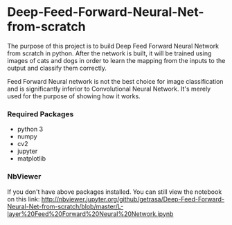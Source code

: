 # Deep-Feed-Forward-Neural-Net-from-scratch
The purpose of this project is to build Deep Feed Forward Neural Network from scratch in python. After the network is built, it will be trained using images of cats and dogs in order to learn the mapping from the inputs to the output and classify them correctly.

Feed Forward Neural network is not the best choice for image classification and is significantly inferior to Convolutional Neural Network. It's merely used for the purpose of showing how it works.

### Required Packages
- python 3
- numpy
- cv2
- jupyter
- matplotlib

### NbViewer
If you don't have above packages installed. You can still view the notebook on this link:
http://nbviewer.jupyter.org/github/getrasa/Deep-Feed-Forward-Neural-Net-from-scratch/blob/master/L-layer%20Feed%20Forward%20Neural%20Network.ipynb
